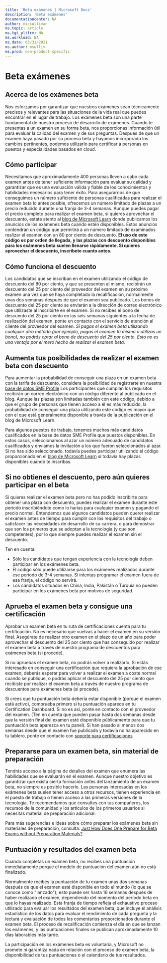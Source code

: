 ```yaml
---
title: 'Beta exámenes | Microsoft Docs'
description: 'Beta exámenes' 
documentationcenter: NA 
author: micsullivan
ms.topic: article
ms.tgt_pltfrm: NA
ms.workload: NA
ms.date: 03/31/2021
ms.author: msulliv
ms.prod: non-product-specific
---
```

# Beta exámenes

## Acerca de los exámenes beta

Nos esforzamos por garantizar que nuestros exámenes sean técnicamente precisos y relevantes para las situaciones de la vida real que puedes encontrar en el lugar de trabajo. Los exámenes beta son una parte fundamental de nuestro proceso de desarrollo de exámenes. Cuando te presentas a un examen en su forma beta, nos proporcionas información útil para evaluar la calidad del examen y de sus preguntas. Después de que un examen haya pasado por su proceso beta y hayamos incorporado los cambios pertinentes, podemos utilizarlo para certificar a personas en puestos y especialidades basados en cloud.

## Cómo participar

Necesitamos que aproximadamente 400 personas lleven a cabo cada examen antes de tener suficiente información para evaluar su calidad y garantizar que es una evaluación válida y fiable de los conocimientos y habilidades necesarios para tener éxito. Para asegurarnos de que conseguimos un número suficiente de personas cualificadas para realizar el examen beta lo antes posible, ofrecemos un número limitado de plazas a un precio reducido durante una franja de 3-4 semanas. Aunque puedes pagar el precio completo para realizar el examen beta, si quieres aprovechar el descuento, estate atento al [blog de Microsoft Learn](https://aka.ms/learningblog) donde publicamos los anuncios de los exámenes beta cuando estén disponibles. Estos anuncios contendrán un código que permitirá a un número limitado de examinados realizar el examen con un 80 por ciento de descuento. **El uso de este código es por orden de llegada, y las plazas con descuento disponibles para los exámenes beta suelen llenarse rápidamente. Si quieres aprovechar el descuento, inscríbete cuanto antes.**

## Cómo funciona el descuento

Los candidatos que se inscriban en el examen utilizando el código de descuento del 80 por ciento, y que se presenten al mismo, recibirán un descuento del 25 por ciento del proveedor del examen en su próximo examen una vez que se haya completado la recalificación, normalmente unas dos semanas después de que el examen sea publicado. Los bonos de descuento del 25 por ciento se enviarán a la dirección de correo electrónico que utilizaste al inscribirte en el examen. Si no recibes el bono de descuento del 25 por ciento en las seis semanas siguientes a la fecha de realización del examen, ponte en contacto con el servicio de atención al cliente del proveedor del examen. *Si pagas el examen beta utilizando cualquier otro método (por ejemplo, pagas el examen tú mismo o utilizas un bono), no podrás optar al bono de descuento del 25 por ciento. Esto no es una ventaja por el mero hecho de realizar el examen beta.*

## Aumenta tus posibilidades de realizar el examen beta con descuento

Para aumentar la probabilidad de conseguir una plaza en un examen beta con la tarifa de descuento, considera la posibilidad de registrarte en nuestra [base de datos SME Profile](https://query.prod.cms.rt.microsoft.com/cms/api/am/binary/RE231z1) Los participantes que cumplan los requisitos recibirán un correo electrónico con un código diferente al publicado en el blog. Aunque las plazas son limitadas también con este código, debido a que el grupo de personas que tienen acceso a él es más reducido, la probabilidad de conseguir una plaza utilizando este código es mayor que con el que está generalmente disponible a través de la publicación en el blog de Microsoft Learn.

Para algunos puestos de trabajo, tenemos muchos más candidatos cualificados en la base de datos SME Profile que puestos disponibles. En estos casos, seleccionamos al azar un número adecuado de candidatos cualificados y enviamos la invitación a los que fueron seleccionados al azar. Si no has sido seleccionado, todavía puedes participar utilizando el código proporcionado en el [blog de Microsoft Learn](https://aka.ms/learningblog) si todavía hay plazas disponibles cuando te inscribas.

## Si no obtienes el descuento, pero aún quieres participar en el beta

Si quieres realizar el examen beta pero no has podido inscribirte para obtener una plaza con descuento, puedes realizar el examen durante este periodo inscribiéndote como lo harías para cualquier examen y pagando el precio normal. Entendemos que algunos candidatos pueden querer realizar el examen antes de tiempo para cumplir con los requisitos del trabajo o satisfacer las necesidades de desarrollo de su carrera, o para demostrar que son los primeros que se adoptan a la tecnología (y que son competentes), por lo que siempre puedes realizar el examen sin el descuento.

Ten en cuenta:

- Sólo los candidatos que tengan experiencia con la tecnología deben participar en los exámenes beta.
- El código sólo puede utilizarse para los exámenes realizados durante ese periodo de 3-4 semanas. Si intentas programar el examen fuera de esa franja, el código no servirá.  
- Los candidatos situados en China, India, Pakistán o Turquía no pueden participar en los exámenes beta por motivos de seguridad.

## Aprueba el examen beta y consigue una certificación

Aprobar un examen beta en tu ruta de certificaciones cuenta para tu certificación. No es necesario que vuelvas a hacer el examen en su versión final. Asegúrate de realizar otro examen en el plazo de un año para poder aprovechar el descuento del 25 por ciento que has conseguido por realizar el examen beta a través de nuestro programa de descuentos para exámenes beta (si procede).

Si no apruebas el examen beta, no podrás volver a realizarlo. Si estás interesado en conseguir una certificación que requiera la aprobación de ese examen, deberás esperar para volver a realizar el examen a coste normal cuando se publique, o podrás aplicar el descuento del 25 por ciento que recibiste por realizar el examen beta a través de nuestro programa de descuentos para exámenes beta (si procede).

Si crees que tu puntuación beta debería estar disponible (porque el examen está activo), comprueba primero si tu puntuación aparece en tu Certification Dashboard. Si no es así, ponte en contacto con el proveedor del examen. (Ten en cuenta que pueden pasar hasta dos semanas desde que la versión final del examen esté disponible públicamente para que tu puntuación beta aparezca en tu panel). Si han pasado al menos dos semanas desde que el examen fue publicado y todavía no ha aparecido en tu tablero, ponte en contacto con [soporte para certificaciones](https://aka.ms/mcpforum)

## Prepararse para un examen beta, sin material de preparación

Tendrás acceso a la página de detalles del examen que enumera las habilidades que se evaluarán en el examen. Aunque nuestro objetivo es garantizar que exista cierta formación antes del lanzamiento de un examen beta, no siempre es posible hacerlo. Las personas interesadas en los exámenes beta suelen tener acceso a otros recursos, tienen experiencia en el puesto de trabajo o tienen acceso a las primeras versiones de la tecnología. Te recomendamos que consultes con tus compañeros, los recursos de la comunidad y los artículos de los primeros usuarios si necesitas material de preparación adicional.

Para más sugerencias e ideas sobre cómo preparar los exámenes beta sin materiales de preparación, consulta: [Just How Does One Prepare for Beta Exams without Preparation Materials?](/learn/certifications/posts/just-how-does-one-prepare-for-beta-exams-without-preparation-materials).

## Puntuación y resultados del examen beta

Cuando completas un examen beta, no recibes una puntuación inmediatamente porque el modelo de puntuación del examen aún no está finalizado.

Normalmente recibes la puntuación de tu examen unas dos semanas después de que el examen esté disponible en todo el mundo (lo que se conoce como "lanzado"); esto puede ser hasta 16 semanas después de haber realizado el examen, dependiendo del momento del período beta en que lo hayas realizado. Esta franja de tiempo refleja el exhaustivo proceso utilizado para evaluar los resultados del examen beta, que incluye el análisis estadístico de los datos para evaluar el rendimiento de cada pregunta y la lectura y evaluación de todos los comentarios proporcionados durante el examen beta. El proceso de recalificación comienza el día en que se lanzan los exámenes, y las puntuaciones finales se publican aproximadamente 10 días laborables más tarde.

La participación en los exámenes beta es voluntaria, y Microsoft no promete ni garantiza nada en relación con el proceso de examen beta, la disponibilidad de tus puntuaciones o el calendario de tus resultados.